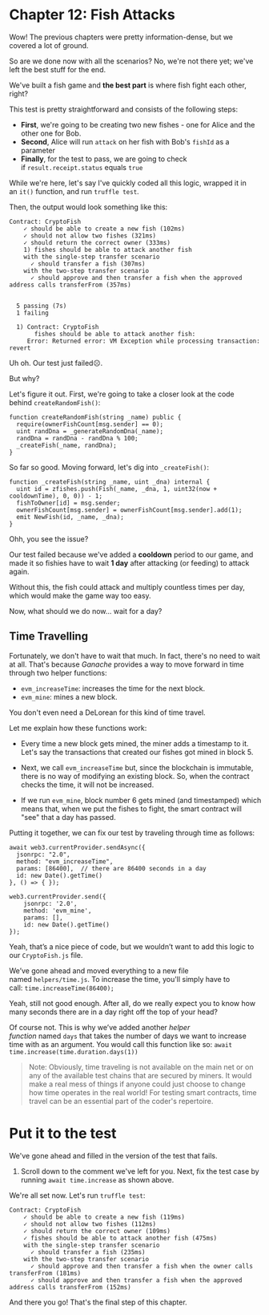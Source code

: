 # Chapter 12: Fish Attacks

Wow! The previous chapters were pretty information-dense, but we covered a lot of ground.

So are we done now with all the scenarios? No, we're not there yet; we've left the best stuff for the end.

We've built a fish game and **the best part** is where fish fight each other, right?

This test is pretty straightforward and consists of the following steps:

- **First**, we're going to be creating two new fishes - one for Alice and the other one for Bob.
- **Second**, Alice will run `attack` on her fish with Bob's `fishId` as a parameter
- **Finally**, for the test to pass, we are going to check if `result.receipt.status` equals `true`

While we're here, let's say I've quickly coded all this logic, wrapped it in an `it()` function, and run `truffle test`.

Then, the output would look something like this:

```
Contract: CryptoFish
    ✓ should be able to create a new fish (102ms)
    ✓ should not allow two fishes (321ms)
    ✓ should return the correct owner (333ms)
    1) fishes should be able to attack another fish
    with the single-step transfer scenario
      ✓ should transfer a fish (307ms)
    with the two-step transfer scenario
      ✓ should approve and then transfer a fish when the approved address calls transferFrom (357ms)


  5 passing (7s)
  1 failing

  1) Contract: CryptoFish
       fishes should be able to attack another fish:
     Error: Returned error: VM Exception while processing transaction: revert

```

Uh oh. Our test just failed☹️.

But why?

Let's figure it out. First, we're going to take a closer look at the code behind `createRandomFish()`:

```
function createRandomFish(string _name) public {
  require(ownerFishCount[msg.sender] == 0);
  uint randDna = _generateRandomDna(_name);
  randDna = randDna - randDna % 100;
  _createFish(_name, randDna);
}
```

So far so good. Moving forward, let's dig into `_createFish()`:

```
function _createFish(string _name, uint _dna) internal {
  uint id = zfishes.push(Fish(_name, _dna, 1, uint32(now + cooldownTime), 0, 0)) - 1;
  fishToOwner[id] = msg.sender;
  ownerFishCount[msg.sender] = ownerFishCount[msg.sender].add(1);
  emit NewFish(id, _name, _dna);
}
```

Ohh, you see the issue?

Our test failed because we've added a **cooldown** period to our game, and made it so fishies have to wait **1 day** after attacking (or feeding) to attack again.

Without this, the fish could attack and multiply countless times per day, which would make the game way too easy.

Now, what should we do now... wait for a day?

## Time Travelling

Fortunately, we don't have to wait that much. In fact, there's no need to wait at all. That's because _Ganache_ provides a way to move forward in time through two helper functions:

- `evm_increaseTime`: increases the time for the next block.
- `evm_mine`: mines a new block.

You don't even need a DeLorean for this kind of time travel.

Let me explain how these functions work:

- Every time a new block gets mined, the miner adds a timestamp to it. Let's say the transactions that created our fishes got mined in block 5.
    
- Next, we call `evm_increaseTime` but, since the blockchain is immutable, there is no way of modifying an existing block. So, when the contract checks the time, it will not be increased.
    
- If we run `evm_mine`, block number 6 gets mined (and timestamped) which means that, when we put the fishes to fight, the smart contract will "see" that a day has passed.
    

Putting it together, we can fix our test by traveling through time as follows:

```
await web3.currentProvider.sendAsync({
  jsonrpc: "2.0",
  method: "evm_increaseTime",
  params: [86400],  // there are 86400 seconds in a day
  id: new Date().getTime()
}, () => { });

web3.currentProvider.send({
    jsonrpc: '2.0',
    method: 'evm_mine',
    params: [],
    id: new Date().getTime()
});
```

Yeah, that’s a nice piece of code, but we wouldn’t want to add this logic to our `CryptoFish.js` file.

We’ve gone ahead and moved everything to a new file named `helpers/time.js`. To increase the time, you'll simply have to call: `time.increaseTime(86400);`

Yeah, still not good enough. After all, do we really expect you to know how many seconds there are in a day right off the top of your head?

Of course not. This is why we’ve added another _helper function_ named `days` that takes the number of days we want to increase time with as an argument. You would call this function like so: `await time.increase(time.duration.days(1))`

> Note: Obviously, time traveling is not available on the main net or on any of the available test chains that are secured by miners. It would make a real mess of things if anyone could just choose to change how time operates in the real world! For testing smart contracts, time travel can be an essential part of the coder's repertoire.

# Put it to the test

We've gone ahead and filled in the version of the test that fails.

1. Scroll down to the comment we've left for you. Next, fix the test case by running `await time.increase` as shown above.

We're all set now. Let's run `truffle test`:

```
Contract: CryptoFish
    ✓ should be able to create a new fish (119ms)
    ✓ should not allow two fishes (112ms)
    ✓ should return the correct owner (109ms)
    ✓ fishes should be able to attack another fish (475ms)
    with the single-step transfer scenario
      ✓ should transfer a fish (235ms)
    with the two-step transfer scenario
      ✓ should approve and then transfer a fish when the owner calls transferFrom (181ms)
      ✓ should approve and then transfer a fish when the approved address calls transferFrom (152ms)
```

And there you go! That's the final step of this chapter.
